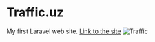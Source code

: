 # Traffic.uz
My first Laravel web site. [Link to the site](www.traffic.uz)
![Traffic](http://traffic.uz/resources/background.png)
